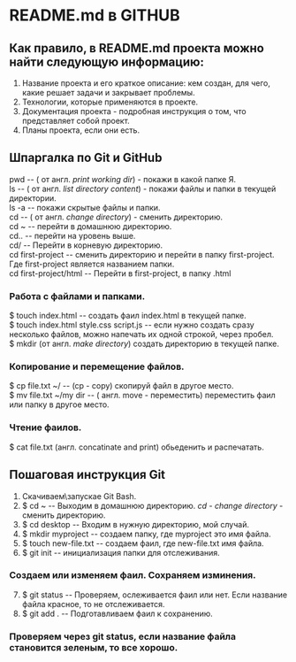 # README.md в GITHUB
## Как правило, в README.md проекта можно найти следующую информацию:
1. Название проекта и его краткое описание: кем создан, для чего, какие решает задачи и закрывает проблемы.
2. Технологии, которые применяются в проекте.
3. Документация проекта - подробная инструкция о том, что представляет собой проект.
4. Планы проекта, если они есть.


## Шпаргалка по Git и GitHub
pwd -- ( от англ. *print working dir*) - покажи в какой папке Я. <br>
ls -- ( от англ. *list directory content*) - покажи файлы и папки в текущей директории. <br>
ls -a  -- покажи скрытые файлы и папки. <br>
cd -- ( от англ. *change directory*) - сменить директорию. <br>
cd ~ -- перейти в домашнюю директорию. <br>
cd.. -- перейти на уровень выше.<br>
cd/ -- Перейти в корневую директорию. <br>
cd  first-project  -- сменить директорию и перейти в папку first-project. Где first-project является названием папки.<br>
cd  first-project/html -- Перейти в first-project, в папку .html <br>


### Работа с файлами и папками.
$ touch index.html -- создать фаил index.html в текущей папке. <br>
$ touch index.html style.css script.js -- если нужно создать сразу несколько файлов, можно напечать их одной строкой, через пробел.<br>
$ mkdir (от англ. *make directory*) создать директорию в текущей папке. <br>


### Копирование и перемещение файлов.
$ cp file.txt ~/ -- (cp - copy) скопируй файл в другое место. <br>
$ mv file.txt ~/my dir -- ( англ. move - переместить) переместить фаил или папку в другое место.<br>


### Чтение фаилов.
$ cat file.txt (англ. concatinate and print) обьеденить и распечатать.<br>


## Пошаговая инструкция Git
1. Скачиваем\запускае Git Bash.
2. $ cd ~ -- Выходим в домашнюю директорию. *cd - change directory* - сменить директорию.
3. $ cd desktop -- Входим в нужную директорию, мой случай.
4. $ mkdir myproject -- создаем папку, где myproject это имя файла.
5. $ touch new-file.txt -- создаем фаил, где new-file.txt имя файла.
6. $ git init -- инициализация папки для отслеживания.
### Создаем или изменяем фаил. Сохраняем изминения.
7. $ git status -- Проверяем, ослеживается фаил или нет. Если название файла красное, то не отслеживается.
8. $ git add . -- Подготавливаем фаил к сохранению.
### Проверяем через git status, если название файла становится зеленым, то все хорошо.
